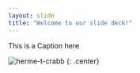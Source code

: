 ```yaml
---
layout: slide
title: "Welcome to our slide deck!"
---
```


This is a Caption here

![herme-t-crabb](https://octodex.github.com/images/herme-t-crabb.png)
{: .center}
